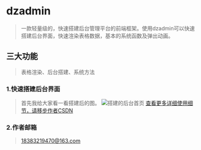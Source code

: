 # dzadmin
>一款轻量级的，快速搭建后台管理平台的前端框架。使用dzadmin可以快速搭建后台界面，快速渲染表格数据，基本的系统函数及弹出动画。

## 三大功能
>表格渲染、后台搭建、系统方法

### 1.快速搭建后台界面
>	首先我给大家看一看搭建后的图。
![搭建的后台首页](https://github.com/fanhua1994/dzadmin/blob/master/image/image_index.png?raw=true)
[查看更多详细使用细节，请移步作者CSDN](http://blog.csdn.net/dong_18383219470/article/details/73182059)

### 2.作者邮箱
> 18383219470@163.com
